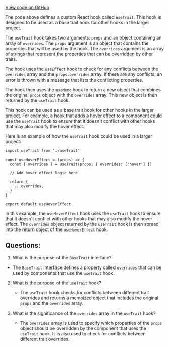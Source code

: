 [View code on GitHub](zoo-labs/zoo/blob/master/core/src/state/inari/traits/useTrait.ts)

The code above defines a custom React hook called `useTrait`. This hook is designed to be used as a base trait hook for other hooks in the larger project. 

The `useTrait` hook takes two arguments: `props` and an object containing an array of `overrides`. The `props` argument is an object that contains the properties that will be used by the hook. The `overrides` argument is an array of strings that represent the properties that can be overridden by other traits.

The hook uses the `useEffect` hook to check for any conflicts between the `overrides` array and the `props.overrides` array. If there are any conflicts, an error is thrown with a message that lists the conflicting properties.

The hook then uses the `useMemo` hook to return a new object that combines the original `props` object with the `overrides` array. This new object is then returned by the `useTrait` hook.

This hook can be used as a base trait hook for other hooks in the larger project. For example, a hook that adds a hover effect to a component could use the `useTrait` hook to ensure that it doesn't conflict with other hooks that may also modify the hover effect. 

Here is an example of how the `useTrait` hook could be used in a larger project:

```
import useTrait from './useTrait'

const useHoverEffect = (props) => {
  const { overrides } = useTrait(props, { overrides: ['hover'] })

  // Add hover effect logic here

  return {
    ...overrides,
  }
}

export default useHoverEffect
```

In this example, the `useHoverEffect` hook uses the `useTrait` hook to ensure that it doesn't conflict with other hooks that may also modify the hover effect. The `overrides` object returned by the `useTrait` hook is then spread into the return object of the `useHoverEffect` hook.
## Questions: 
 1. What is the purpose of the `BaseTrait` interface?
   - The `BaseTrait` interface defines a property called `overrides` that can be used by components that use the `useTrait` hook.

2. What is the purpose of the `useTrait` hook?
   - The `useTrait` hook checks for conflicts between different trait overrides and returns a memoized object that includes the original `props` and the `overrides` array.

3. What is the significance of the `overrides` array in the `useTrait` hook?
   - The `overrides` array is used to specify which properties of the `props` object should be overridden by the component that uses the `useTrait` hook. It is also used to check for conflicts between different trait overrides.